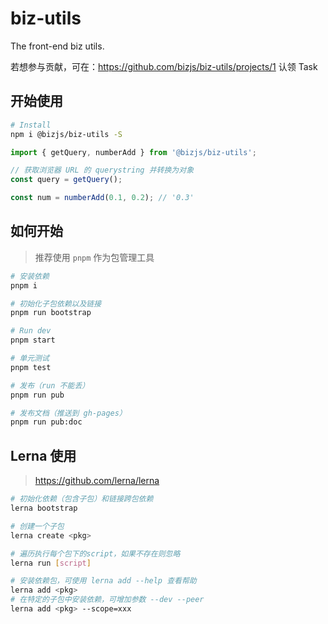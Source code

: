# biz-utils

The front-end biz utils.

若想参与贡献，可在：https://github.com/bizjs/biz-utils/projects/1 认领 Task

## 开始使用

```bash
# Install
npm i @bizjs/biz-utils -S
```

```ts
import { getQuery, numberAdd } from '@bizjs/biz-utils';

// 获取浏览器 URL 的 querystring 并转换为对象
const query = getQuery();

const num = numberAdd(0.1, 0.2); // '0.3'
```

## 如何开始

> 推荐使用 `pnpm` 作为包管理工具

```bash
# 安装依赖
pnpm i

# 初始化子包依赖以及链接
pnpm run bootstrap

# Run dev
pnpm start

# 单元测试
pnpm test

# 发布（run 不能丢）
pnpm run pub

# 发布文档（推送到 gh-pages）
pnpm run pub:doc
```

## Lerna 使用

> https://github.com/lerna/lerna

```bash
# 初始化依赖（包含子包）和链接跨包依赖
lerna bootstrap

# 创建一个子包
lerna create <pkg>

# 遍历执行每个包下的script，如果不存在则忽略
lerna run [script]

# 安装依赖包，可使用 lerna add --help 查看帮助
lerna add <pkg>
# 在特定的子包中安装依赖，可增加参数 --dev --peer
lerna add <pkg> --scope=xxx
```
